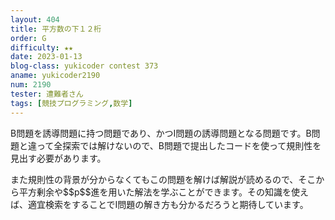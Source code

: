 ```yaml
---
layout: 404
title: 平方数の下１２桁
order: G
difficulty: ★★
date: 2023-01-13
blog-class: yukicoder contest 373
aname: yukicoder2190
num: 2190
tester: 遭難者さん
tags: [競技プログラミング,数学]
---
```


<p>
B問題を誘導問題に持つ問題であり、かつI問題の誘導問題となる問題です。B問題と違って全探索では解けないので、B問題で提出したコードを使って規則性を見出す必要があります。
</p>
<p>
また規則性の背景が分からなくてもこの問題を解けば解説が読めるので、そこから平方剰余や$$p$$進を用いた解法を学ぶことができます。その知識を使えば、適宜検索をすることでI問題の解き方も分かるだろうと期待しています。
</p>
